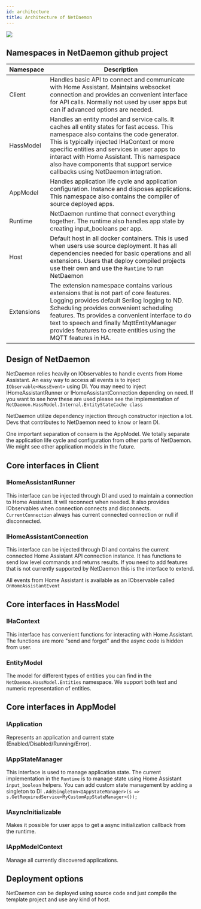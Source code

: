 ```yaml
---
id: architecture
title: Architecture of NetDaemon
---
```


![](/img/docs/dev/overall_architecture.png)

## Namespaces in NetDaemon github project

| Namespace                                         | Description                                                                                                                                                             |
| ------------- | ----------------- |
| Client | Handles basic API to connect and communicate with Home Assistant. Maintains websocket connection and provides an convenient interface for API calls. Normally not used by user apps but can if advanced options are needed. |
|  HassModel | Handles an entity model and service calls. It caches all entity states for fast access. This namespace also contains the code generator. This is typically injected IHaContext or more specific entities and services in user apps to interact with Home Assistant. This namespace also have components that support service callbacks using NetDaemon integration.  |
|  AppModel | Handles application life cycle and application configuration. Instance and disposes applications. This namespace also contains the compiler of source deployed apps. |
|  Runtime | NetDaemon runtime that connect everything together. The runtime also handles app state by creating input_booleans per app.          |
|  Host   |  Default host in all docker containers. This is used when users use source deployment. It has all dependencies needed for basic operations and all extensions. Users that deploy compiled projects use their own and use the `Runtime` to run NetDaemon  |
|  Extensions   |  The extension namespace contains various extensions that is not part of core features. Logging provides default Serilog logging to ND. Scheduling provides convenient scheduling features. Tts provides a convenient interface to do text to speech and finally MqttEntityManager provides features to create entities using the MQTT features in HA.   |

## Design of NetDaemon

NetDaemon relies heavily on IObservables to handle events from Home Assistant. An easy way to access all events is to inject `IObservable<HassEvent>` using DI. You may need to inject IHomeAssistantRunner or IHomeAssistantConnection depending on need. If you want to see how these are used please see the implementation of `NetDaemon.HassModel.Internal.EntityStateCache class`

NetDaemon utilize dependency injection through constructor injection a lot. Devs that contributes to NetDaemon need to know or learn DI.

One important separation of consern is the AppModel. We totally separate the application life cycle and configuration from other parts of NetDaemon. We might see other application models in the future.

## Core interfaces in Client

### IHomeAssistantRunner

This interface can be injected through DI and used to maintain a connection to Home Assistant. It will reconnect when needed. It also provides IObservables when connection connects and disconnects. `CurrentConnection` always has current connected connection or null if disconnected.

### IHomeAssistantConnection

This interface can be injected through DI and contains the current connected Home Assistant API connection instance. It has functions to send low level commands and returns results. If you need to add features that is not currently supported by NetDaemon this is the interface to extend.

All events from Home Assistant is available as an IObservable called `OnHomeAssistantEvent`

## Core interfaces in HassModel

### IHaContext

This interface has convenient functions for interacting with Home Assistant. The functions are more "send and forget" and the async code is hidden from user.

### EntityModel

The model for different types of entities you can find in the `NetDaemon.HassModel.Entities` namespace. We support both text and numeric representation of entities.

## Core interfaces in AppModel

### IApplication

Represents an application and current state (Enabled/Disabled/Running/Error).

### IAppStateManager

This interface is used to manage application state. The current implementation in the `Runtime` is to manage state using Home Assistant `input_boolean` helpers. You can add custom state management by adding a singleton to DI `.AddSingleton<IAppStateManager>(s => s.GetRequiredService<MyCustomAppStateManager>());`

### IAsyncInitializable

Makes it possible for user apps to get a async initialization callback from the runtime.

### IAppModelContext

Manage all currently discovered applications.

## Deployment options

NetDaemon can be deployed using source code and just compile the template project and use any kind of host.
